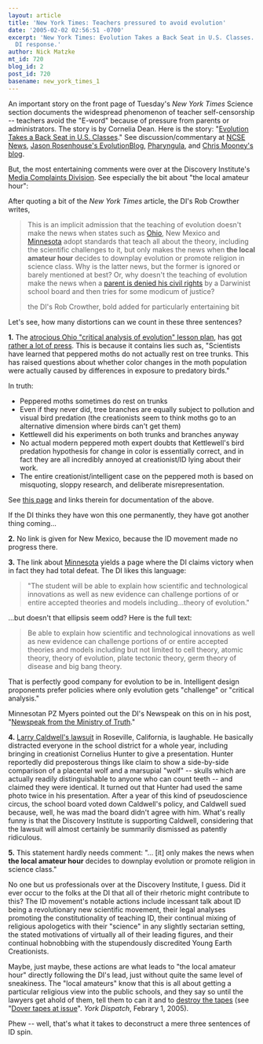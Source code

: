 ```yaml
---
layout: article
title: 'New York Times: Teachers pressured to avoid evolution'
date: '2005-02-02 02:56:51 -0700'
excerpt: 'New York Times: Evolution Takes a Back Seat in U.S. Classes.  Comments on
  DI response.'
author: Nick Matzke
mt_id: 720
blog_id: 2
post_id: 720
basename: new_york_times_1
---
```

<img src="http://graphics8.nytimes.com/images/2005/02/01/science/01evol.1.jpg" alt="" style="float:left;" />An important story on the front page of Tuesday's _New York Times_ Science section documents the widespread phenomenon of teacher self-censorship -- teachers avoid the "E-word" because of pressure from parents or administrators.  The story is by Cornelia Dean.  Here is the story: "[Evolution Takes a Back Seat in U.S. Classes](http://www.nytimes.com/2005/02/01/science/01evo.html)."  See discussion/commentary at [NCSE News](http://www.ncseweb.org/resources/news/2005/US/226_evolution_takes_a_back_seat_in_2_1_2005.asp), [Jason Rosenhouse's EvolutionBlog](http://evolutionblog.blogspot.com/2005/02/silent-treatment.html), [Pharyngula](http://pharyngula.org/index/weblog/comments/were_losing_you_know/), and [Chris Mooney's blog](http://www.chriscmooney.com/blog.asp?Id=1565).

But, the most entertaining comments were over at the Discovery Institute's [Media Complaints Division](http://www.discovery.org/scripts/blogs/csc.php/2005/02/01/evolution_under_siege_day_three).  See especially the bit about "the local amateur hour":

After quoting a bit of the _New York Times_ article, the DI's Rob Crowther writes,

> This is an implicit admission that the teaching of evolution doesn't make the news when states such as [Ohio](http://www.discovery.org/scripts/viewDB/index.php?command=view&amp;id=1898), New Mexico and [Minnesota](http://www.discovery.org/scripts/viewDB/index.php?command=view&amp;id=2043) adopt standards that teach all about the theory, including the scientific challenges to it, but only makes the news when **the local amateur hour** decides to downplay evolution or promote religion in science class. Why is the latter news, but the former is ignored or barely mentioned at best? Or, why doesn't the teaching of evolution make the news when a [parent is denied his civil rights](http://www.discovery.org/scripts/viewDB/index.php?command=view&amp;id=2388) by a Darwinist school board and then tries for some modicum of justice?
> 
> the DI's Rob Crowther, bold added for particularly entertaining bit

Let's see, how many distortions can we count in these three sentences?

**1.** The [atrocious Ohio "critical analysis of evolution" lesson plan](http://science2.marion.ohio-state.edu/ohioscience/lesson_plan_critique.html),  has [got rather a lot of press](http://science2.marion.ohio-state.edu/ohioscience/latest-developments.html).  This is because it contains lies such as, "Scientists have learned that peppered moths do not actually rest on tree trunks. This has raised questions about whether color changes in the moth population were actually caused by differences in exposure to predatory birds."  

In truth:



* Peppered moths sometimes do rest on trunks
* Even if they never did, tree branches are equally subject to pollution and visual bird predation (the creationists seem to think moths go to an alternative dimension where birds can't get them)
* Kettlewell did his experiments on both trunks and branches anyway
* No actual modern peppered moth expert doubts that Kettlewell's bird predation hypothesis for change in color is essentially correct, and in fact they are all incredibly annoyed at creationist/ID lying about their work.
* The entire creationist/intelligent case on the peppered moth is based on misquoting, sloppy research, and deliberate misrepresentation.

See [this page](http://www.talkorigins.org/indexcc/CB/CB601.html) and links therein for documentation of the above.

If the DI thinks they have won this one permanently, they have got another thing coming...

**2.** No link is given for New Mexico, because the ID movement made no progress there.

**3.** The link about [Minnesota](http://www.discovery.org/scripts/viewDB/index.php?command=view&amp;id=2043) yields a page where the DI claims victory when in fact they had total defeat.  The DI likes this language: 

> "The student will be able to explain how scientific and technological innovations as well as new evidence can challenge portions of or entire accepted theories and models including...theory of evolution."

...but doesn't that ellipsis seem odd?  Here is the full text:

> Be able to explain how scientific and technological innovations as well as new evidence can challenge portions of or entire accepted theories and models including but not limited to cell theory, atomic theory, theory of evolution, plate tectonic theory, germ theory of disease and big bang theory.

That is perfectly good company for evolution to be in.  Intelligent design proponents prefer policies where only evolution gets "challenge" or "critical analysis."

Minnesotan PZ Myers pointed out the DI's Newspeak on this on in his post, "[Newspeak from the Ministry of Truth](http://pharyngula.org/index/weblog/comments/newspeak_from_the_ministry_of_truth/)."

**4.** [Larry Caldwell's lawsuit](http://www.discovery.org/scripts/viewDB/index.php?command=view&amp;id=2388) in Roseville, California, is laughable.  He basically distracted everyone in the school district for a whole year, including bringing in creationist Cornelius Hunter to give a presentation.   Hunter reportedly did preposterous things like claim to show a side-by-side comparison of a placental wolf and a marsupial "wolf" -- skulls which are actually readily distinguishable to anyone who can count teeth -- and claimed they were identical.  It turned out that Hunter had used the same photo twice in his presentation.  After a year of this kind of pseudoscience circus, the school board voted down Caldwell's policy, and Caldwell sued because, well, he was mad the board didn't agree with him.  What's really funny is that the Discovery Institute is supporting Caldwell, considering that the lawsuit will almost certainly be summarily dismissed as patently ridiculous.

**5.** This statement hardly needs comment: "... \[it\] only makes the news when **the local amateur hour** decides to downplay evolution or promote religion in science class."  

No one but us professionals over at the Discovery Institute, I guess.  Did it ever occur to the folks at the DI that all of their rhetoric might contribute to this? The ID movement's notable actions include incessant talk about ID being a revolutionary new scientific movement, their legal analyses promoting the constitutionality of teaching ID, their continual mixing of religious apologetics with their "science" in any slightly sectarian setting, the stated motivations of virtually all of their leading figures, and their continual hobnobbing with the stupendously discredited Young Earth Creationists.  

Maybe, just maybe, these actions are what leads to "the local amateur hour" directly following the DI's lead, just without quite the same level of sneakiness.  The "local amateurs" know that this is all about getting a particular religious view into the public schools, and they say so until the lawyers get ahold of them, tell them to can it and to [destroy the tapes](http://www.yorkdispatch.com/Stories/0,1413,138~10023~2685834,00.html) (see "[Dover tapes at issue](http://www.yorkdispatch.com/Stories/0,1413,138~10023~2685834,00.html)". _York Dispatch_, Febrary 1, 2005).

Phew -- well, that's what it takes to deconstruct a mere three sentences of ID spin.
